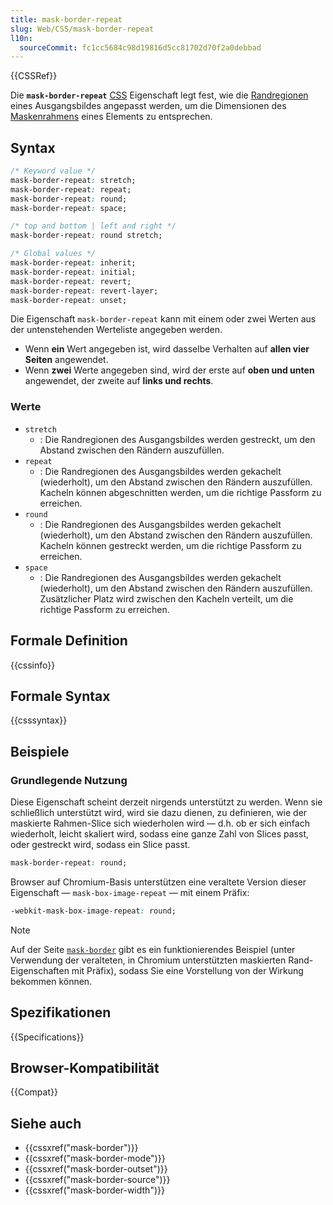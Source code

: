 ```yaml
---
title: mask-border-repeat
slug: Web/CSS/mask-border-repeat
l10n:
  sourceCommit: fc1cc5684c98d19816d5cc81702d70f2a0debbad
---
```


{{CSSRef}}

Die **`mask-border-repeat`** [CSS](/de/docs/Web/CSS) Eigenschaft legt fest, wie die [Randregionen](/de/docs/Web/CSS/border-image-slice#edge-regions) eines Ausgangsbildes angepasst werden, um die Dimensionen des [Maskenrahmens](/de/docs/Web/CSS/mask-border) eines Elements zu entsprechen.

## Syntax

```css
/* Keyword value */
mask-border-repeat: stretch;
mask-border-repeat: repeat;
mask-border-repeat: round;
mask-border-repeat: space;

/* top and bottom | left and right */
mask-border-repeat: round stretch;

/* Global values */
mask-border-repeat: inherit;
mask-border-repeat: initial;
mask-border-repeat: revert;
mask-border-repeat: revert-layer;
mask-border-repeat: unset;
```

Die Eigenschaft `mask-border-repeat` kann mit einem oder zwei Werten aus der untenstehenden Werteliste angegeben werden.

- Wenn **ein** Wert angegeben ist, wird dasselbe Verhalten auf **allen vier Seiten** angewendet.
- Wenn **zwei** Werte angegeben sind, wird der erste auf **oben und unten** angewendet, der zweite auf **links und rechts**.

### Werte

- `stretch`
  - : Die Randregionen des Ausgangsbildes werden gestreckt, um den Abstand zwischen den Rändern auszufüllen.
- `repeat`
  - : Die Randregionen des Ausgangsbildes werden gekachelt (wiederholt), um den Abstand zwischen den Rändern auszufüllen. Kacheln können abgeschnitten werden, um die richtige Passform zu erreichen.
- `round`
  - : Die Randregionen des Ausgangsbildes werden gekachelt (wiederholt), um den Abstand zwischen den Rändern auszufüllen. Kacheln können gestreckt werden, um die richtige Passform zu erreichen.
- `space`
  - : Die Randregionen des Ausgangsbildes werden gekachelt (wiederholt), um den Abstand zwischen den Rändern auszufüllen. Zusätzlicher Platz wird zwischen den Kacheln verteilt, um die richtige Passform zu erreichen.

## Formale Definition

{{cssinfo}}

## Formale Syntax

{{csssyntax}}

## Beispiele

### Grundlegende Nutzung

Diese Eigenschaft scheint derzeit nirgends unterstützt zu werden. Wenn sie schließlich unterstützt wird, wird sie dazu dienen, zu definieren, wie der maskierte Rahmen-Slice sich wiederholen wird — d.h. ob er sich einfach wiederholt, leicht skaliert wird, sodass eine ganze Zahl von Slices passt, oder gestreckt wird, sodass ein Slice passt.

```css
mask-border-repeat: round;
```

Browser auf Chromium-Basis unterstützen eine veraltete Version dieser Eigenschaft — `mask-box-image-repeat` — mit einem Präfix:

```css
-webkit-mask-box-image-repeat: round;
```

> [!NOTE]
> Auf der Seite [`mask-border`](/de/docs/Web/CSS/mask-border) gibt es ein funktionierendes Beispiel (unter Verwendung der veralteten, in Chromium unterstützten maskierten Rand-Eigenschaften mit Präfix), sodass Sie eine Vorstellung von der Wirkung bekommen können.

## Spezifikationen

{{Specifications}}

## Browser-Kompatibilität

{{Compat}}

## Siehe auch

- {{cssxref("mask-border")}}
- {{cssxref("mask-border-mode")}}
- {{cssxref("mask-border-outset")}}
- {{cssxref("mask-border-source")}}
- {{cssxref("mask-border-width")}}
